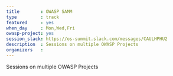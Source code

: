 ```yaml
---
title        : OWASP SAMM
type         : track
featured     : yes
when_day     : Mon,Wed,Fri
owasp-project: yes
session_slack: https://os-summit.slack.com/messages/CAULHPHU2
description  : Sessions on multiple OWASP Projects
organizers   :
---
```


Sessions on multiple OWASP Projects
